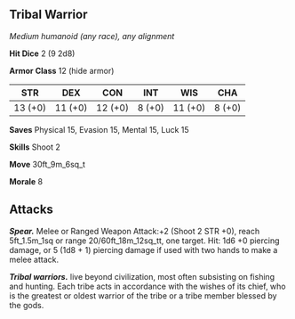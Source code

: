 ## Tribal Warrior

*Medium humanoid (any race), any alignment*

**Hit Dice** 2 (9 2d8)

**Armor Class** 12 (hide armor)

| STR     | DEX     | CON     | INT     | WIS     | CHA     |
|---------|---------|---------|---------|---------|---------|
| 13 (+0) | 11 (+0) | 12 (+0) |  8 (+0) | 11 (+0) |  8 (+0) |

**Saves** Physical 15, Evasion 15, Mental 15, Luck 15

**Skills** Shoot 2

**Move** 30ft_9m_6sq_t

**Morale** 8

## Attacks

***Spear.*** Melee or Ranged Weapon Attack:+2 (Shoot 2 STR +0), reach 5ft_1.5m_1sq or range 20/60ft_18m_12sq_tt, one target. Hit: 1d6 +0 piercing damage, or 5 (1d8 + 1) piercing damage if used with two hands to make a melee attack.

***Tribal warriors.*** live beyond civilization, most often subsisting on fishing and hunting. Each tribe acts in accordance with the wishes of its chief, who is the greatest or oldest warrior of the tribe or a tribe member blessed by the gods.

